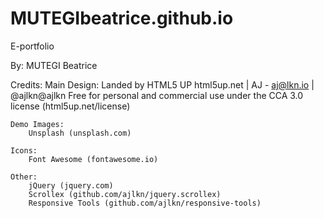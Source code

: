 # MUTEGIbeatrice.github.io
E-portfolio


By: MUTEGI Beatrice


Credits:
	Main Design:
		Landed by HTML5 UP
	    html5up.net | AJ - aj@lkn.io | @ajlkn@ajlkn
		Free for personal and commercial use under the CCA 3.0 license (html5up.net/license)

	Demo Images:
		Unsplash (unsplash.com)

	Icons:
		Font Awesome (fontawesome.io)

	Other:
		jQuery (jquery.com)
		Scrollex (github.com/ajlkn/jquery.scrollex)
		Responsive Tools (github.com/ajlkn/responsive-tools)